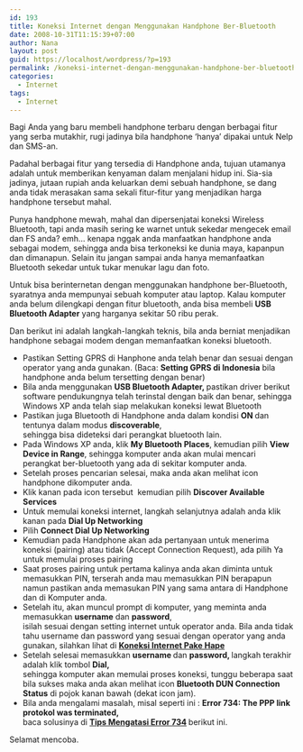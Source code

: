 ```yaml
---
id: 193
title: Koneksi Internet dengan Menggunakan Handphone Ber-Bluetooth
date: 2008-10-31T11:15:39+07:00
author: Nana
layout: post
guid: https://localhost/wordpress/?p=193
permalink: /koneksi-internet-dengan-menggunakan-handphone-ber-bluetooth/
categories:
  - Internet
tags:
  - Internet
---
```

Bagi Anda yang baru membeli handphone terbaru dengan berbagai fitur yang serba mutakhir, rugi jadinya bila handphone ‘hanya’ dipakai untuk Nelp dan SMS-an.

Padahal berbagai fitur yang tersedia di Handphone anda, tujuan utamanya adalah untuk memberikan kenyaman dalam menjalani hidup ini. Sia-sia jadinya, jutaan rupiah anda keluarkan demi sebuah handphone, se dang anda tidak merasakan sama sekali fitur-fitur yang menjadikan harga handphone tersebut mahal.

Punya handphone mewah, mahal dan dipersenjatai koneksi Wireless Bluetooth, tapi anda masih sering ke warnet untuk sekedar mengecek email dan FS anda? emh&#8230; kenapa nggak anda manfaatkan handphone anda sebagai modem, sehingga anda bisa terkoneksi ke dunia maya, kapanpun dan dimanapun. Selain itu jangan sampai anda hanya memanfaatkan Bluetooth sekedar untuk tukar menukar lagu dan foto.

Untuk bisa berinternetan dengan menggunakan handphone ber-Bluetooth, syaratnya anda mempunyai sebuah komputer atau laptop. Kalau komputer anda belum dilengkapi dengan fitur bluetooth, anda bisa membeli **USB Bluetooth Adapter** yang harganya sekitar 50 ribu perak.

Dan berikut ini adalah langkah-langkah teknis, bila anda berniat menjadikan handphone sebagai modem dengan memanfaatkan koneksi bluetooth.

<div>
  <ul>
    <li>
      Pastikan Setting GPRS di Hanphone anda telah benar dan sesuai dengan operator yang anda gunakan. (Baca: <strong>Setting GPRS di Indonesia</strong> bila handphone anda belum tersetting dengan benar)
    </li>
    <li>
      Bila anda menggunakan <strong>USB Bluetooth Adapter, </strong>pastikan driver berikut software pendukungnya telah terinstal dengan baik dan benar, sehingga Windows XP anda telah siap melakukan koneksi lewat Bluetooth
    </li>
    <li>
      Pastikan juga Bluetooth di Handphone anda dalam kondisi <strong>ON </strong> dan tentunya dalam modus <strong>discoverable</strong>,<br /> sehingga bisa dideteksi dari perangkat bluetooth lain.
    </li>
    <li>
      Pada Windows XP anda, klik <strong>My Bluetooth Places</strong>, kemudian pilih <strong>View Device in Range</strong>, sehingga komputer anda akan mulai mencari perangkat ber-bluetooth yang ada di sekitar komputer anda.
    </li>
    <li>
      Setelah proses pencarian selesai, maka anda akan melihat icon handphone dikomputer anda.
    </li>
    <li>
      Klik kanan pada icon tersebut  kemudian pilih <strong>Discover Available Services</strong>
    </li>
    <li>
      Untuk memulai koneksi internet, langkah selanjutnya adalah anda klik kanan pada <strong>Dial Up Networking </strong>
    </li>
    <li>
      Pilih <strong>Connect Dial Up Networking</strong>
    </li>
    <li>
      Kemudian pada Handphone akan ada pertanyaan untuk menerima koneksi (pairing) atau tidak (Accept Connection Request), ada pilih Ya untuk memulai proses pairing
    </li>
    <li>
      Saat proses pairing untuk pertama kalinya anda akan diminta untuk memasukkan PIN, terserah anda mau memasukkan PIN berapapun namun pastikan anda memasukan PIN yang sama antara di Handphone dan di Komputer anda.
    </li>
    <li>
      Setelah itu, akan muncul prompt di komputer, yang meminta anda memasukkan <strong>username</strong> dan <strong>password</strong>,<br /> isilah sesuai dengan setting internet untuk operator anda. Bila anda tidak tahu username dan password yang sesuai dengan operator yang anda gunakan, silahkan lihat di <strong><a href="/koneksi-internet-pake-hape">Koneksi Internet Pake Hape</a></strong>
    </li>
    <li>
      Setelah selesai memasukkan <strong>username </strong> dan <strong>password, </strong>langkah terakhir adalah klik tombol <strong>Dial,<br /> </strong>sehingga komputer akan memulai proses koneksi, tunggu beberapa saat bila sukses maka anda akan melihat icon <strong>Bluetooth DUN Connection Status</strong> di pojok kanan bawah (dekat icon jam).
    </li>
    <li>
      Bila anda mengalami masalah, misal seperti ini : <strong>Error 734: The PPP link protokol was terminated,<br /> </strong>baca solusinya di <strong><a href="/tips-mengatasi-error-734">Tips Mengatasi Error 734</a> </strong>berikut ini.
    </li>
  </ul>
</div>

Selamat mencoba.